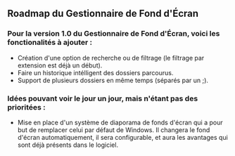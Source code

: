 ﻿ ## Roadmap du Gestionnaire de Fond d'Écran

### Pour la version 1.0 du Gestionnaire de Fond d'Écran, voici les fonctionalités à ajouter :
 - Création d'une option de recherche ou de filtrage (le filtrage par extension est déjà un début).
 - Faire un historique intélligent des dossiers parcourus.
 - Support de plusieurs dossiers en même temps (séparés par un ;).
 
### Idées pouvant voir le jour un jour, mais n'étant pas des prioritées :
 - Mise en place d'un système de diaporama de fonds d'écran qui a pour but de remplacer celui par défaut de Windows. Il changera le fond d'écran automatiquement, il sera configurable, et aura les avantages qui sont déjà présents dans le logiciel.
